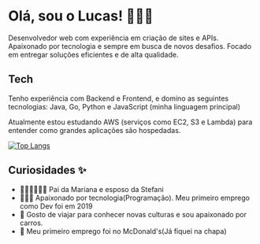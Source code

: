 # Olá, sou o Lucas! 👨🏻‍💻

Desenvolvedor web com experiência em criação de sites e APIs. Apaixonado por tecnologia e sempre em busca de novos desafios. Focado em entregar soluções eficientes e de alta qualidade.

## Tech

Tenho experiência com Backend e Frontend, e domino as seguintes tecnologias: Java, Go, Python e JavaScript (minha linguagem principal)

Atualmente estou estudando AWS (serviços como EC2, S3 e Lambda) para entender como grandes aplicações são hospedadas.

[![Top Langs](https://github-readme-stats.vercel.app/api/top-langs/?username=maximianodev&theme=dark)](https://github.com/maximianodev)

## Curiosidades ✨

- 👨🏻‍👩🏻‍👧🏻 Pai da Mariana e esposo da Stefani
- 👨🏻‍💻 Apaixonado por tecnologia(Programação). Meu primeiro emprego como Dev foi em 2019
- 🚗 Gosto de viajar para conhecer novas culturas e sou apaixonado por carros.
- 🍟 Meu primeiro emprego foi no McDonald's(Já fiquei na chapa)


